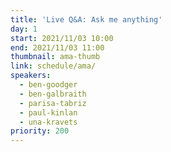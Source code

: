 ```yaml
---
title: 'Live Q&A: Ask me anything'
day: 1
start: 2021/11/03 10:00
end: 2021/11/03 11:00
thumbnail: ama-thumb
link: schedule/ama/
speakers:
  - ben-goodger
  - ben-galbraith
  - parisa-tabriz
  - paul-kinlan
  - una-kravets
priority: 200
---
```

